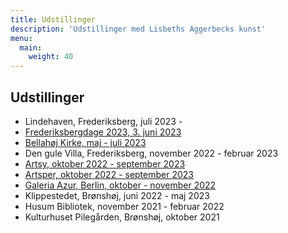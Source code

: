 ```yaml
---
title: Udstillinger
description: 'Udstillinger med Lisbeths Aggerbecks kunst'
menu:
  main:
    weight: 40
---
```


## Udstillinger

- Lindehaven, Frederiksberg, juli 2023 - 
- [Frederiksbergdage 2023, 3. juni 2023](https://frbdage.frederiksberg.dk/events/kultunaut/full/16486969/Byfest_p_Betty_Nansens_Plads?tmplid=arrmore&ArrNr=16486969)
- [Bellahøj Kirke, maj - juli 2023](https://bellahoejkirke.dk/blog/123475/kunstudstilling-forarsfryd-lisbeth-aggerbeck-udstiller-i-bellahoj-kirke-i-maj/juni)
- Den gule Villa, Frederiksberg, november 2022 - februar 2023
- [Artsy, oktober 2022 - september 2023](https://www.artsy.net/galeria-azur/artist/lisbeth-aggerbeck)
- [Artsper, oktober 2022 - september 2023](https://www.artsper.com/us/contemporary-artists/denmark/109065/lisbeth-aggerbeck)
- [Galeria Azur, Berlin, oktober - november 2022](https://galeriaazur.art/de/)
- Klippestedet, Brønshøj, juni 2022 - maj 2023
- Husum Bibliotek, november 2021 - februar 2022
- Kulturhuset Pilegården, Brønshøj, oktober 2021
